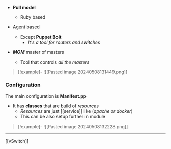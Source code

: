 - **Pull model**
	- Ruby based
- Agent based 
	- Except **Puppet Bolt**
		- *It's a tool for routers and switches*


- ***MOM***   master of masters
	- Tool  that controls *all the masters*

>[!example]-
![[Pasted image 20240508131449.png]]

### Configuration 

The main configuration is **Manifest.pp**
- It has **classes** that are build of *resources*
	- *Resources* are just [[service]] like (*apache or docker*) 
	- This can be also setup further in module 
	
>[!example]- 
![[Pasted image 20240508132228.png]]


--- 
[[vSwitch]]